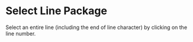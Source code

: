 # Select Line Package

Select an entire line (including the end of line character) by clicking on the line number.
